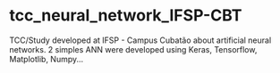 # tcc_neural_network_IFSP-CBT
TCC/Study developed at IFSP - Campus Cubatão about artificial neural networks. 2 simples ANN were developed using Keras, Tensorflow, Matplotlib, Numpy...
